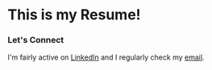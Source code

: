 # This is my Resume!

### Let's Connect
I'm fairly active on [LinkedIn](https://www.linkedin.com/in/josephpmhiggins) and I regularly check my [email](mailto:joehiggi1758@gmail.com).
